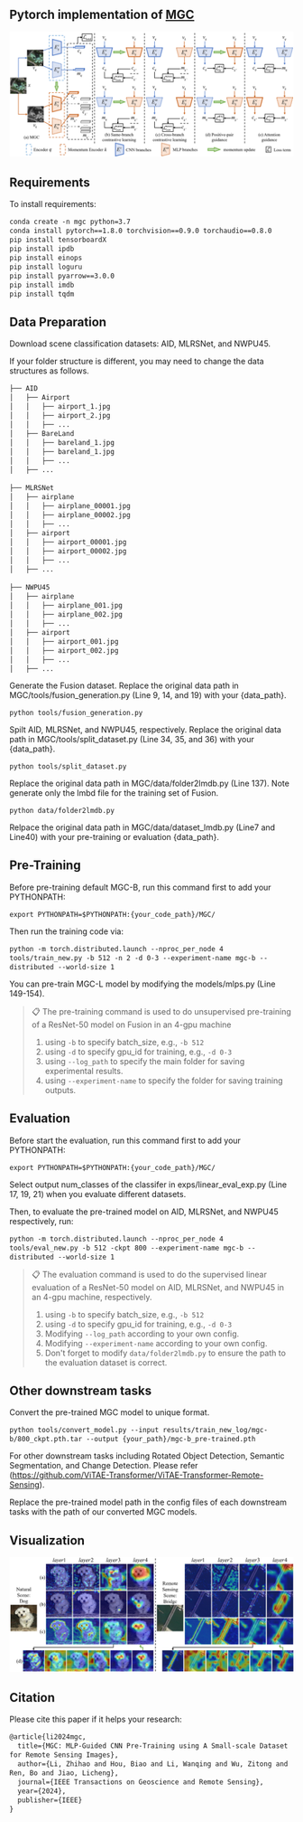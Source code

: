 ## Pytorch implementation of [MGC](https://ieeexplore.ieee.org/document/10553237)

![image](https://github.com/benesakitam/MGC/blob/main/figs/pipeline.png)

## Requirements

To install requirements:

```setup
conda create -n mgc python=3.7
conda install pytorch==1.8.0 torchvision==0.9.0 torchaudio==0.8.0
pip install tensorboardX
pip install ipdb
pip install einops
pip install loguru
pip install pyarrow==3.0.0
pip install imdb
pip install tqdm
```

## Data Preparation
Download scene classification datasets: AID, MLRSNet, and NWPU45.

If your folder structure is different, you may need to change the data structures as follows.
``` data structure
├── AID
│   ├── Airport
│   │   ├── airport_1.jpg
│   │   ├── airport_2.jpg
│   │   ├── ...
│   ├── BareLand
│   │   ├── bareland_1.jpg
│   │   ├── bareland_1.jpg
│   │   ├── ...
│   ├── ...

├── MLRSNet
│   ├── airplane
│   │   ├── airplane_00001.jpg
│   │   ├── airplane_00002.jpg
│   │   ├── ...
│   ├── airport
│   │   ├── airport_00001.jpg
│   │   ├── airport_00002.jpg
│   │   ├── ...
│   ├── ...

├── NWPU45
│   ├── airplane
│   │   ├── airplane_001.jpg
│   │   ├── airplane_002.jpg
│   │   ├── ...
│   ├── airport
│   │   ├── airport_001.jpg
│   │   ├── airport_002.jpg
│   │   ├── ...
│   ├── ...
```

Generate the Fusion dataset. Replace the original data path in MGC/tools/fusion_generation.py (Line 9, 14, and 19) with your {data_path}.
```Fusion generation
python tools/fusion_generation.py
```
Spilt AID, MLRSNet, and NWPU45, respectively. Replace the original data path in MGC/tools/split_dataset.py (Line 34, 35, and 36) with your {data_path}.
```split dataset
python tools/split_dataset.py
```
Replace the original data path in MGC/data/folder2lmdb.py (Line 137). Note generate only the lmbd file for the  training set of Fusion.
```generate lmdb
python data/folder2lmdb.py
```
Relpace the original data path in MGC/data/dataset_lmdb.py (Line7 and Line40) with your pre-training or evaluation {data_path}.

## Pre-Training

Before pre-training default MGC-B, run this command first to add your PYTHONPATH:

```train
export PYTHONPATH=$PYTHONPATH:{your_code_path}/MGC/
```

Then run the training code via:

```train
python -m torch.distributed.launch --nproc_per_node 4 tools/train_new.py -b 512 -n 2 -d 0-3 --experiment-name mgc-b --distributed --world-size 1
```

You can pre-train MGC-L model by modifying the models/mlps.py (Line 149-154).

>📋  The pre-training command is used to do unsupervised pre-training of a ResNet-50 model on Fusion in an 4-gpu machine
>1. using `-b` to specify batch_size, e.g., `-b 512`
>2. using `-d` to specify gpu_id for training, e.g., `-d 0-3`
>3. using `--log_path`  to specify the main folder for saving experimental results.
>4. using `--experiment-name` to specify the folder for saving training outputs.
>
## Evaluation
Before start the evaluation, run this command first to add your PYTHONPATH:

```eval
export PYTHONPATH=$PYTHONPATH:{your_code_path}/MGC/
```

Select output num_classes of the classifer in exps/linear_eval_exp.py (Line 17, 19, 21) when you evaluate different datasets.

Then, to evaluate the pre-trained model on AID, MLRSNet, and NWPU45 respectively, run:
```eval
python -m torch.distributed.launch --nproc_per_node 4 tools/eval_new.py -b 512 -ckpt 800 --experiment-name mgc-b --distributed --world-size 1
```

>📋  The evaluation command is used to do the supervised linear evaluation of a ResNet-50 model on AID, MLRSNet, and NWPU45 in an 4-gpu machine, respectively.
>1. using `-b` to specify batch_size, e.g., `-b 512`
>2. using `-d` to specify gpu_id for training, e.g., `-d 0-3`
>3. Modifying `--log_path`  according to your own config.
>4. Modifying `--experiment-name` according to your own config.
>5. Don't forget to modify ```data/folder2lmdb.py``` to ensure the path to the evaluation dataset is correct.

    
## Other downstream tasks
Convert the pre-trained MGC model to unique format.
```eval
python tools/convert_model.py --input results/train_new_log/mgc-b/800_ckpt.pth.tar --output {your_path}/mgc-b_pre-trained.pth
```
For other downstream tasks including Rotated Object Detection, Semantic Segmentation, and Change Detection. Please refer (https://github.com/ViTAE-Transformer/ViTAE-Transformer-Remote-Sensing).

Replace the pre-trained model path in the config files of each downstream tasks with the path of our converted MGC models.

## Visualization

![image](https://github.com/benesakitam/MGC/blob/main/figs/vis.jpg)

## Citation
Please cite this paper if it helps your research:
```
@article{li2024mgc,
  title={MGC: MLP-Guided CNN Pre-Training using A Small-scale Dataset for Remote Sensing Images},
  author={Li, Zhihao and Hou, Biao and Li, Wanqing and Wu, Zitong and Ren, Bo and Jiao, Licheng},
  journal={IEEE Transactions on Geoscience and Remote Sensing},
  year={2024},
  publisher={IEEE}
}
```
